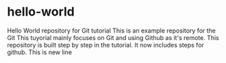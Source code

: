 # hello-world
Hello World repository for Git tutorial
This is an example repository for the Git
This tuyorial mainly focuses on Git and using Github as it's remote.
This repository is built step by step in the tutorial.
It now includes steps for github.
This is new line
